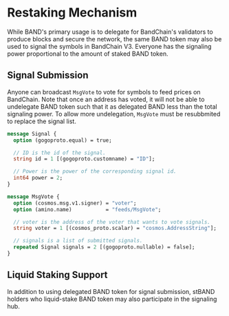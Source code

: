# Restaking Mechanism

While BAND's primary usage is to delegate for BandChain's validators to produce blocks and secure the network, the same BAND token may also be used to signal the symbols in BandChain V3. Everyone has the signaling power proportional to the amount of staked BAND token.

## Signal Submission

Anyone can broadcast `MsgVote` to vote for symbols to feed prices on BandChain. Note that once an address has voted, it will not be able to undelegate BAND token such that it as delegated BAND less than the total signaling power. To allow more undelegation, `MsgVote` must be resubbmited to replace the signal list.

```protobuf
message Signal {
  option (gogoproto.equal) = true;

  // ID is the id of the signal.
  string id = 1 [(gogoproto.customname) = "ID"];

  // Power is the power of the corresponding signal id.
  int64 power = 2;
}

message MsgVote {
  option (cosmos.msg.v1.signer) = "voter";
  option (amino.name)           = "feeds/MsgVote";

  // voter is the address of the voter that wants to vote signals.
  string voter = 1 [(cosmos_proto.scalar) = "cosmos.AddressString"];

  // signals is a list of submitted signals.
  repeated Signal signals = 2 [(gogoproto.nullable) = false];
}
```

## Liquid Staking Support

In addition to using delegated BAND token for signal submission, stBAND holders who liquid-stake BAND token may also participate in the signaling hub.

